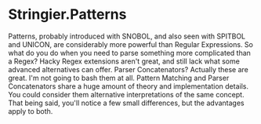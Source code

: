 ﻿# Stringier.Patterns

Patterns, probably introduced with SNOBOL, and also seen with SPITBOL and UNICON, are considerably more powerful than Regular Expressions. So what do you do when you need to parse something more complicated than a Regex? Hacky Regex extensions aren't great, and still lack what some advanced alternatives can offer. Parser Concatenators? Actually these are great. I'm not going to bash them at all. Pattern Matching and Parser Concatenators share a huge amount of theory and implementation details. You could consider them alternative interpretations of the same concept. That being said, you'll notice a few small differences, but the advantages apply to both.

